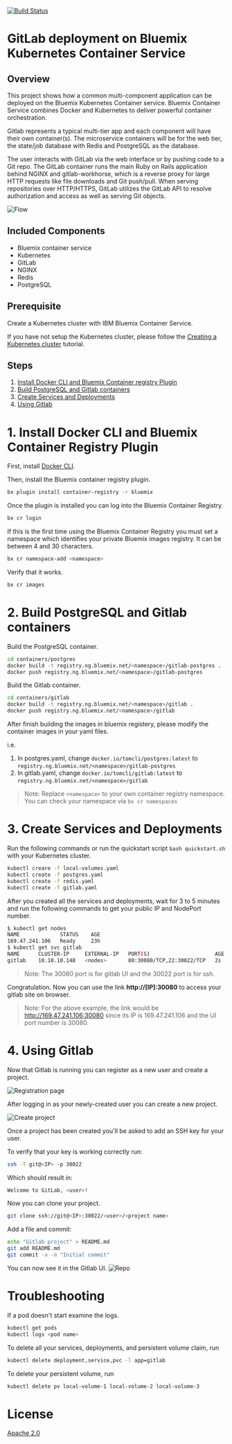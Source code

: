 [![Build Status](https://travis-ci.org/IBM/kubernetes-container-service-gitlab-sample.svg?branch=master)](https://travis-ci.org/IBM/kubernetes-container-service-gitlab-sample)

# GitLab deployment on Bluemix Kubernetes Container Service

## Overview
This project shows how a common multi-component application can be deployed on the Bluemix Kubernetes Container service. Bluemix Container Service combines Docker and Kubernetes to deliver powerful container orchestration.

Gitlab represents a typical multi-tier app and each component will have their own container(s). The microservice containers will be for the web tier, the state/job database with Redis and PostgreSQL as the database.

The user interacts with GitLab via the web interface or by pushing code to a Git repo. The GitLab container runs the main Ruby on Rails application behind NGINX and gitlab-workhorse, which is a reverse proxy for large HTTP requests like file downloads and Git push/pull. When serving repositories over HTTP/HTTPS, GitLab utilizes the GitLab API to resolve authorization and access as well as serving Git objects.

![Flow](images/gitlab_container.png)

## Included Components
- Bluemix container service
- Kubernetes
- GitLab
- NGINX
- Redis
- PostgreSQL

## Prerequisite

Create a Kubernetes cluster with IBM Bluemix Container Service. 

If you have not setup the Kubernetes cluster, please follow the [Creating a Kubernetes cluster](https://github.com/IBM/container-journey-template) tutorial.



## Steps

1. [Install Docker CLI and Bluemix Container registry Plugin](#1-install-docker-cli-and-bluemix-container-registry-plugin)
2. [Build PostgreSQL and Gitlab containers](#2-build-postgresql-and-gitlab-containers)
3. [Create Services and Deployments](#3-create-services-and-deployments)
4. [Using Gitlab](#4-using-gitlab)

# 1. Install Docker CLI and Bluemix Container Registry Plugin


First, install [Docker CLI](https://www.docker.com/community-edition#/download).

Then, install the Bluemix container registry plugin.

```bash
bx plugin install container-registry -r bluemix
```

Once the plugin is installed you can log into the Bluemix Container Registry.

```bash
bx cr login
```

If this is the first time using the Bluemix Container Registry you must set a namespace which identifies your private Bluemix images registry. It can be between 4 and 30 characters.

```bash
bx cr namespace-add <namespace>
```

Verify that it works.

```bash
bx cr images
```


# 2. Build PostgreSQL and Gitlab containers

Build the PostgreSQL container.

```bash
cd containers/postgres
docker build -t registry.ng.bluemix.net/<namespace>/gitlab-postgres .
docker push registry.ng.bluemix.net/<namespace>/gitlab-postgres
```

Build the Gitlab container.

```bash
cd containers/gitlab
docker build -t registry.ng.bluemix.net/<namespace>/gitlab .
docker push registry.ng.bluemix.net/<namespace>/gitlab
```


After finish building the images in bluemix registery, please modify the container images in your yaml files. 

i.e. 
1. In postgres.yaml, change `docker.io/tomcli/postgres:latest` to `registry.ng.bluemix.net/<namespace>/gitlab-postgres`
2. In gitlab.yaml, change `docker.io/tomcli/gitlab:latest` to `registry.ng.bluemix.net/<namespace>/gitlab`

> Note: Replace `<namespace>` to your own container registry namespace. You can check your namespace via `bx cr namespaces`

# 3. Create Services and Deployments

Run the following commands or run the quickstart script `bash quickstart.sh` with your Kubernetes cluster.

```bash
kubectl creare -f local-volumes.yaml
kubectl create -f postgres.yaml
kubectl create -f redis.yaml
kubectl create -f gitlab.yaml
```
After you created all the services and deployments, wait for 3 to 5 minutes and run the following commands to get your public IP and NodePort number.

```bash
$ kubectl get nodes
NAME             STATUS    AGE
169.47.241.106   Ready     23h
$ kubectl get svc gitlab
NAME      CLUSTER-IP     EXTERNAL-IP   PORT(S)                     AGE
gitlab    10.10.10.148   <nodes>       80:30080/TCP,22:30022/TCP   2s
```

> Note: The 30080 port is for gitlab UI and the 30022 port is for ssh.

Congratulation. Now you can use the link **http://[IP]:30080** to access your gitlab site on browser.

> Note: For the above example, the link would be http://169.47.241.106:30080  since its IP is 169.47.241.106 and the UI port number is 30080. 


# 4. Using Gitlab
Now that Gitlab is running you can register as a new user and create a project.

![Registration page](images/register.png)


After logging in as your newly-created user you can create a new project.

![Create project](images/new_project.png)

Once a project has been created you'll be asked to add an SSH key for your user.

To verify that your key is working correctly run:

```bash
ssh -T git@<IP> -p 30022
```

Which should result in:

```bash
Welcome to GitLab, <user>!
```

Now you can clone your project.
```bash
git clone ssh://git@<IP>:30022/<user>/<project name>
```

Add a file and commit:
```bash
echo "Gitlab project" > README.md
git add README.md
git commit -a -m "Initial commit"
```

You can now see it in the Gitlab UI.
![Repo](images/first_commit.png)

# Troubleshooting
If a pod doesn't start examine the logs.
```bash
kubectl get pods
kubectl logs <pod name>
```


To delete all your services, deployments, and persistent volume claim, run

```bash
kubectl delete deployment,service,pvc -l app=gitlab
```

To delete your persistent volume, run

```bash
kubectl delete pv local-volume-1 local-volume-2 local-volume-3
```

# License
[Apache 2.0](LICENSE.txt)
